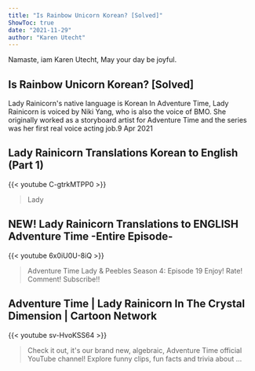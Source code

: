 ```yaml
---
title: "Is Rainbow Unicorn Korean? [Solved]"
ShowToc: true 
date: "2021-11-29"
author: "Karen Utecht" 
---
```


Namaste, iam Karen Utecht, May your day be joyful.
## Is Rainbow Unicorn Korean? [Solved]
 Lady Rainicorn's native language is Korean In Adventure Time, Lady Rainicorn is voiced by Niki Yang, who is also the voice of BMO. She originally worked as a storyboard artist for Adventure Time and the series was her first real voice acting job.9 Apr 2021

## Lady Rainicorn Translations Korean to English (Part 1)
{{< youtube C-gtrkMTPP0 >}}
>Lady 

## NEW! Lady Rainicorn Translations to ENGLISH Adventure Time -Entire Episode-
{{< youtube 6x0iU0U-8iQ >}}
>Adventure Time Lady & Peebles Season 4: Episode 19 Enjoy! Rate! Comment! Subscribe!!

## Adventure Time | Lady Rainicorn In The Crystal Dimension | Cartoon Network
{{< youtube sv-HvoKSS64 >}}
>Check it out, it's our brand new, algebraic, Adventure Time official YouTube channel! Explore funny clips, fun facts and trivia about ...

